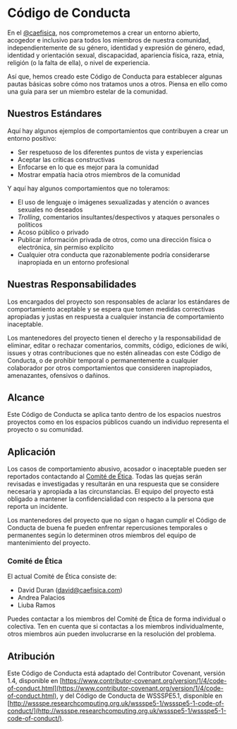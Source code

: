# Código de Conducta

En el [@caefisica](https://linktr.ee/caefisica), nos comprometemos a crear un entorno abierto, acogedor e inclusivo para todos los miembros de nuestra comunidad, independientemente de su género, identidad y expresión de género, edad, identidad y orientación sexual, discapacidad, apariencia física, raza, etnia, religión (o la falta de ella), o nivel de experiencia.

Así que, hemos creado este Código de Conducta para establecer algunas pautas básicas sobre cómo nos tratamos unos a otros. Piensa en ello como una guía para ser un miembro estelar de la comunidad.

## Nuestros Estándares

Aquí hay algunos ejemplos de comportamientos que contribuyen a crear un entorno positivo:

- Ser respetuoso de los diferentes puntos de vista y experiencias
- Aceptar las críticas constructivas
- Enfocarse en lo que es mejor para la comunidad
- Mostrar empatía hacia otros miembros de la comunidad

Y aquí hay algunos comportamientos que no toleramos:

- El uso de lenguaje o imágenes sexualizadas y atención o avances sexuales no deseados
- *Trolling*, comentarios insultantes/despectivos y ataques personales o políticos
- Acoso público o privado
- Publicar información privada de otros, como una dirección física o electrónica, sin permiso explícito
- Cualquier otra conducta que razonablemente podría considerarse inapropiada en un entorno profesional

## Nuestras Responsabilidades

Los encargados del proyecto son responsables de aclarar los estándares de comportamiento aceptable y se espera que tomen medidas correctivas apropiadas y justas en respuesta a cualquier instancia de comportamiento inaceptable.

Los mantenedores del proyecto tienen el derecho y la responsabilidad de eliminar, editar o rechazar comentarios, commits, código, ediciones de wiki, issues y otras contribuciones que no estén alineadas con este Código de Conducta, o de prohibir temporal o permanentemente a cualquier colaborador por otros comportamientos que consideren inapropiados, amenazantes, ofensivos o dañinos.

## Alcance

Este Código de Conducta se aplica tanto dentro de los espacios nuestros proyectos como en los espacios públicos cuando un individuo representa el proyecto o su comunidad. 

## Aplicación

Los casos de comportamiento abusivo, acosador o inaceptable pueden ser reportados contactando al [Comité de Ética](#Comité-de-Ética). Todas las quejas serán revisadas e investigadas y resultarán en una respuesta que se considere necesaria y apropiada a las circunstancias. El equipo del proyecto está obligado a mantener la confidencialidad con respecto a la persona que reporta un incidente.

Los mantenedores del proyecto que no sigan o hagan cumplir el Código de Conducta de buena fe pueden enfrentar repercusiones temporales o permanentes según lo determinen otros miembros del equipo de mantenimiento del proyecto.

### Comité de Ética

El actual Comité de Ética consiste de:

- David Duran ([david@caefisica.com](mailto:david@caefisica.com))
- Andrea Palacios
- Liuba Ramos

Puedes contactar a los miembros del Comité de Ética de forma individual o colectiva. Ten en cuenta que si contactas a los miembros individualmente, otros miembros aún pueden involucrarse en la resolución del problema.

## Atribución

Este Código de Conducta está adaptado del Contributor Covenant, versión 1.4, disponible en [https://www.contributor-covenant.org/version/1/4/code-of-conduct.html](https://www.contributor-covenant.org/version/1/4/code-of-conduct.html), y del Código de Conducta de WSSSPE5.1, disponible en [http://wssspe.researchcomputing.org.uk/wssspe5-1/wssspe5-1-code-of-conduct/](http://wssspe.researchcomputing.org.uk/wssspe5-1/wssspe5-1-code-of-conduct/).
